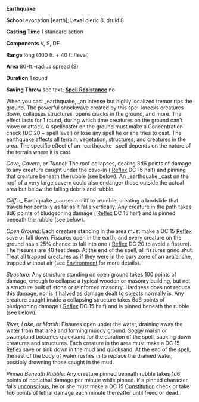  **Earthquake**

**School** evocation [earth]; **Level** cleric 8, druid 8

**Casting Time** 1 standard action

**Components** V, S, DF

**Range** long (400 ft. + 40 ft./level)

**Area** 80-ft.-radius spread (S)

**Duration** 1 round

**Saving Throw** see text; **[Spell Resistance](../glossary.html#_spell-resistance)** no

When you cast _earthquake, _an intense but highly localized tremor rips the ground. The powerful shockwave created by this spell knocks creatures down, collapses structures, opens cracks in the ground, and more. The effect lasts for 1 round, during which time creatures on the ground can't move or attack. A spellcaster on the ground must make a Concentration check (DC 20 + spell level) or lose any spell he or she tries to cast. The earthquake affects all terrain, vegetation, structures, and creatures in the area. The specific effect of an _earthquake _spell depends on the nature of the terrain where it is cast.

_Cave, Cavern, or Tunnel_: The roof collapses, dealing 8d6 points of damage to any creature caught under the cave-in ( [Reflex](../combat.html#_reflex) DC 15 half) and pinning that creature beneath the rubble (see below). An _earthquake _cast on the roof of a very large cavern could also endanger those outside the actual area but below the falling debris and rubble.

_Cliffs_:_ Earthquake _causes a cliff to crumble, creating a landslide that travels horizontally as far as it falls vertically. Any creature in the path takes 8d6 points of bludgeoning damage ( [Reflex](../combat.html#_reflex) DC 15 half) and is pinned beneath the rubble (see below).

_Open Ground_: Each creature standing in the area must make a DC 15 [Reflex](../combat.html#_reflex) save or fall down. Fissures open in the earth, and every creature on the ground has a 25% chance to fall into one ( [Reflex](../combat.html#_reflex) DC 20 to avoid a fissure). The fissures are 40 feet deep. At the end of the spell, all fissures grind shut. Treat all trapped creatures as if they were in the bury zone of an avalanche, trapped without air (see [Environment](../environment.html) for more details).

_Structure_: Any structure standing on open ground takes 100 points of damage, enough to collapse a typical wooden or masonry building, but not a structure built of stone or reinforced masonry. Hardness does not reduce this damage, nor is it halved as damage dealt to objects normally is. Any creature caught inside a collapsing structure takes 8d6 points of bludgeoning damage ( [Reflex](../combat.html#_reflex) DC 15 half) and is pinned beneath the rubble (see below).

_River, Lake, or Marsh_: Fissures open under the water, draining away the water from that area and forming muddy ground. Soggy marsh or swampland becomes quicksand for the duration of the spell, sucking down creatures and structures. Each creature in the area must make a DC 15 [Reflex](../combat.html#_reflex) save or sink down in the mud and quicksand. At the end of the spell, the rest of the body of water rushes in to replace the drained water, possibly drowning those caught in the mud.

_Pinned Beneath Rubble_: Any creature pinned beneath rubble takes 1d6 points of nonlethal damage per minute while pinned. If a pinned character falls [unconscious](../glossary.html#_unconscious), he or she must make a DC 15 [Constitution](../gettingStarted.html#_constitution) check or take 1d6 points of lethal damage each minute thereafter until freed or dead.

